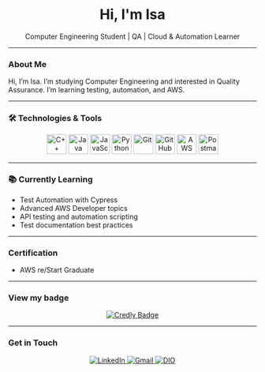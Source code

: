 <h1 align="center">Hi, I'm Isa </h1>

<p align="center">
  Computer Engineering Student | QA | Cloud & Automation Learner
</p>

---

### About Me

Hi, I’m Isa. I’m studying Computer Engineering and interested in Quality Assurance. I’m learning testing, automation, and AWS.

---

### 🛠 Technologies & Tools

<div align="center">
  <img src="https://cdn.jsdelivr.net/gh/devicons/devicon/icons/cplusplus/cplusplus-original.svg" alt="C++" width="40" height="40"/>
  <img src="https://cdn.jsdelivr.net/gh/devicons/devicon/icons/java/java-original.svg" alt="Java" width="40" height="40"/>
  <img src="https://cdn.jsdelivr.net/gh/devicons/devicon/icons/javascript/javascript-original.svg" alt="JavaScript" width="40" height="40"/>
  <img src="https://cdn.jsdelivr.net/gh/devicons/devicon/icons/python/python-original.svg" alt="Python" width="40" height="40"/>
  <img src="https://cdn.jsdelivr.net/gh/devicons/devicon/icons/git/git-original.svg" alt="Git" width="40" height="40"/>
  <img src="https://cdn.jsdelivr.net/gh/devicons/devicon/icons/github/github-original.svg" alt="GitHub" width="40" height="40"/>
  <img src="https://img.shields.io/badge/AWS-Cloud-orange?style=flat&logo=amazonaws&logoColor=white" alt="AWS" width="40" height="40"/>
  <img src="https://cdn.jsdelivr.net/gh/devicons/devicon/icons/postman/postman-original.svg" alt="Postman" width="40" height="40"/>
</div>

---

### 📚 Currently Learning

- Test Automation with Cypress  
- Advanced AWS Developer topics  
- API testing and automation scripting  
- Test documentation best practices  

---

###  Certification

-  AWS re/Start Graduate

---

###  View my badge

<p align="center">
  <a href="https://www.credly.com/badges/57c602fb-cdf2-49a9-8d6f-258d538caf26" target="_blank">
    <img src="https://img.shields.io/badge/View%20on-Credly-yellow?style=for-the-badge&logo=credly&logoColor=white" alt="Credly Badge" />
  </a>
</p>

---

###  Get in Touch

<p align="center">
  <a href="https://www.linkedin.com/in/isaclgarcia/" target="_blank">
    <img src="https://img.shields.io/badge/LinkedIn-0077B5?style=for-the-badge&logo=linkedin&logoColor=white" alt="LinkedIn" />
  </a>
  <a href="mailto:isaclgarcia@gmail.com" target="_blank">
    <img src="https://img.shields.io/badge/Gmail-D14836?style=for-the-badge&logo=gmail&logoColor=white" alt="Gmail" />
  </a>
  <a href="https://www.dio.me/users/isaclgarcia" target="_blank">
    <img src="https://img.shields.io/badge/DIO-212121?style=for-the-badge&logo=dev.to&logoColor=white" alt="DIO" />
  </a>
</p>
